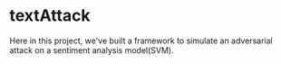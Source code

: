 # textAttack
Here in this project, we've built a framework to simulate an adversarial attack on a sentiment analysis model(SVM). 
